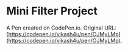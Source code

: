 # Mini Filter Project

A Pen created on CodePen.io. Original URL: [https://codepen.io/vikash4u/pen/OJMyLMp](https://codepen.io/vikash4u/pen/OJMyLMp).


